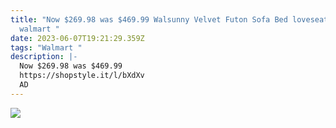 ```yaml
---
title: "Now $269.98 was $469.99 Walsunny Velvet Futon Sofa Bed loveseat Couch
  walmart "
date: 2023-06-07T19:21:29.359Z
tags: "Walmart "
description: |-
  Now $269.98 was $469.99
  https://shopstyle.it/l/bXdXv
  AD
---
```



![](img/screenshot_20230607-142041__01__01.jpg)